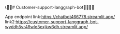 📞🤖🤖# Customer-support-langgraph-bot🤖🤖📱🤳

App endpoint link:https://chatbot466778.streamlit.app/
link2:https://customer-support-langgraph-bot-wyddh5vr49wle5exjkw6dh.streamlit.app/
